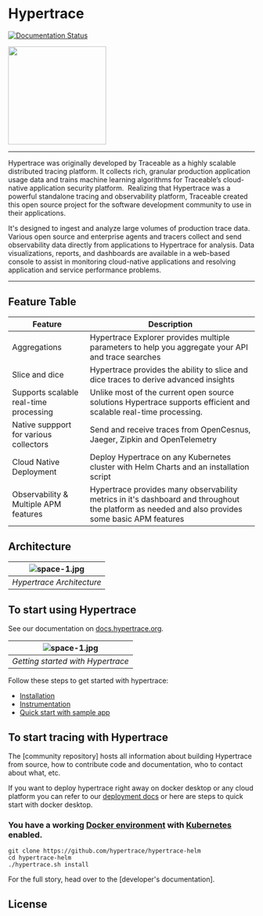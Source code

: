 # Hypertrace

[![Documentation Status](https://readthedocs.org/projects/ansicolortags/badge/?version=latest)](http://docs.hypertrace.org/)

<img src="https://hypertrace-docs.s3.amazonaws.com/ht-logo-horizontal.png" width="200">

---

Hypertrace was originally developed by Traceable as a highly scalable distributed tracing platform. It collects rich, granular production application usage data and trains machine learning algorithms for Traceable’s cloud-native application security platform. ‍ Realizing that Hypertrace was a powerful standalone tracing and observability platform, Traceable created this open source project for the software development community to use in their applications.

It's designed to ingest and analyze large volumes of production trace data. Various open source and enterprise agents and tracers collect and send observability data directly from applications to Hypertrace for analysis. Data visualizations, reports, and dashboards are available in a web-based console to assist in monitoring cloud-native applications and resolving application and service performance problems.

---

## Feature Table
| Feature                                | Description                                                                                                                                            |
| -------------------------------------- | ------------------------------------------------------------------------------------------------------------------------------------------------------ |
| Aggregations                           | Hypertrace Explorer provides multiple parameters to help you aggregate your API and trace searches                                                     |
| Slice and dice                         | Hypertrace provides the ability to slice and dice traces to derive advanced insights                                                                  |
| Supports scalable real-time processing                        | Unlike most of the current open source solutions Hypertrace supports efficient and scalable real-time processing. |
| Native suppport for various collectors | Send and receive traces from OpenCesnus, Jaeger, Zipkin and OpenTelemetry                                                                             |
| Cloud Native Deployment                | Deploy Hypertrace on any Kubernetes cluster with Helm Charts and an installation script                                                               |
| Observability & Multiple APM features  | Hypertrace provides many observability metrics in it's dashboard and throughout the platform as needed and also provides some basic APM features      |

## Architecture

| ![space-1.jpg](https://s3.amazonaws.com/fininity.tech/DT/architecture.png) | 
|:--:| 
| *Hypertrace Architecture* |

## To start using Hypertrace

See our documentation on [docs.hypertrace.org](https://docs.hypertrace.org/).

| ![space-1.jpg](https://s3.amazonaws.com/fininity.tech/DT/getting-started.png) | 
|:--:| 
| *Getting started with Hypertrace* |

Follow these steps to get started with hypertrace:
- [Installation](https://docs.hypertrace.org/getting-started/installation/)
- [Instrumentation](https://docs.hypertrace.org/getting-started/Instrumentation/)
- [Quick start with sample app](https://docs.hypertrace.org/getting-started/quick-start/)

## To start tracing with Hypertrace

The [community repository] hosts all information about building Hypertrace from source, how to contribute code and documentation, who to contact about what, etc.

If you want to deploy hypertrace right away on docker desktop or any cloud platform you can refer to our [deployment docs]() or here are steps to quick start with docker desktop. 

### You have a working [Docker environment]() with [Kubernetes]() enabled.

```
git clone https://github.com/hypertrace/hypertrace-helm
cd hypertrace-helm
./hypertrace.sh install
```

For the full story, head over to the [developer's documentation].

## License



